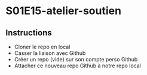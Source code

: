 # S01E15-atelier-soutien

## Instructions

- Cloner le repo en local
- Casser la liaison avec Github
- Créer un repo (vide) sur son compte perso Github
- Attacher ce nouveau repo Github à notre repo local
